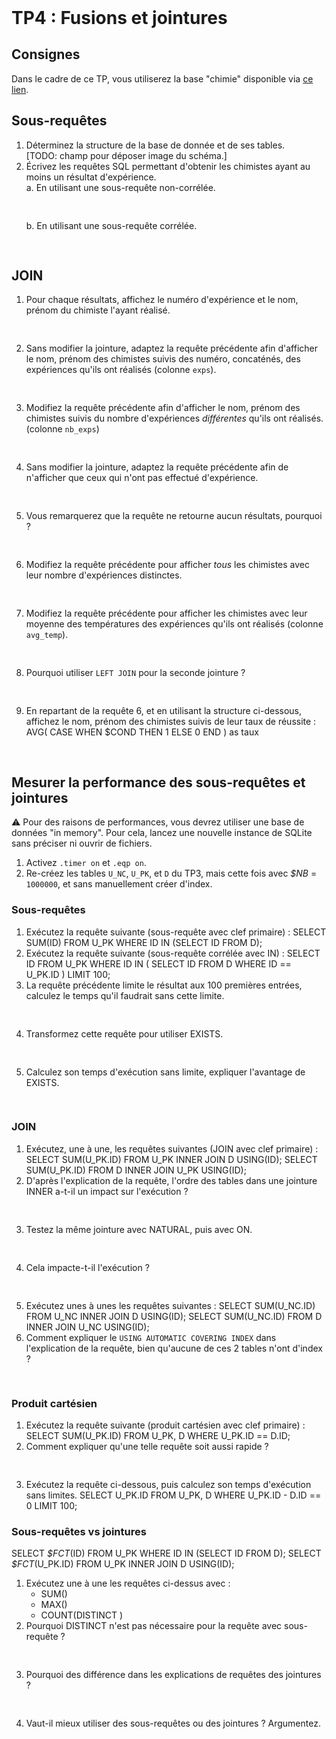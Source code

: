 <!DOCTYPE html>
<html>
    <head>
        <title>TP4 (BDR1)</title>
        <link rel="stylesheet" href="./index.css">
        <script type="module" src="./index.js" defer></script>
    </head>
    <body>
        <header></header>
        <main>

# TP4 : Fusions et jointures

## Consignes

<tp-consignes></tp-consignes>

Dans le cadre de ce TP, vous utiliserez la base "chimie" disponible via [ce lien](../../../../assets/sql/chimie.sqlite).

## Sous-requêtes

1. Déterminez la structure de la base de donnée et de ses tables.<br/>
   [TODO: champ pour déposer image du schéma.]
1. Écrivez les requêtes SQL permettant d'obtenir les chimistes ayant au moins un résultat d'expérience.<br/>
   a. En utilisant une sous-requête non-corrélée.
   <pre lang=sql contenteditable></pre>
   b. En utilisant une sous-requête corrélée.
   <pre lang=sql contenteditable></pre>

## JOIN

1. Pour chaque résultats, affichez le numéro d'expérience et le nom, prénom du chimiste l'ayant réalisé.
   <pre lang=sql contenteditable></pre>
1. Sans modifier la jointure, adaptez la requête précédente afin d'afficher le nom, prénom des chimistes suivis des numéro, concaténés, des expériences qu'ils ont réalisés (colonne `exps`).
   <pre lang=sql contenteditable></pre>
1. Modifiez la requête précédente afin d'afficher le nom, prénom des chimistes suivis du nombre d'expériences *différentes* qu'ils ont réalisés.  (colonne `nb_exps`)
   <pre lang=sql contenteditable></pre>
1. Sans modifier la jointure, adaptez la requête précédente afin de n'afficher que ceux qui n'ont pas effectué d'expérience.
   <pre lang=sql contenteditable></pre>
1. Vous remarquerez que la requête ne retourne aucun résultats, pourquoi ?
   <pre contenteditable></pre>
1. Modifiez la requête précédente pour afficher *tous* les chimistes avec leur nombre d'expériences distinctes.
   <pre contenteditable lang="sql"></pre>
1. Modifiez la requête précédente pour afficher les chimistes avec leur moyenne des températures des expériences qu'ils ont réalisés (colonne `avg_temp`).
   <pre contenteditable lang="sql"></pre>
1. Pourquoi utiliser `LEFT JOIN` pour la seconde jointure ?
   <pre contenteditable></pre>
1. En repartant de la requête 6, et en utilisant la structure ci-dessous, affichez le nom, prénom des chimistes suivis de leur taux de réussite :
   <sql-code class="d4rk block">AVG( CASE WHEN $COND THEN 1 ELSE 0 END ) as taux</sql-code>
   <pre contenteditable lang="sql"></pre>

## Mesurer la performance des sous-requêtes et jointures

⚠ Pour des raisons de performances, vous devrez utiliser une base de données "in memory". Pour cela, lancez une nouvelle instance de SQLite sans préciser ni ouvrir de fichiers.

1. Activez `.timer on` et `.eqp on`.
1. Re-créez les tables `U_NC`, `U_PK`, et `D` du TP3, mais cette fois avec <sql-code class='d4rk'><var>$NB</var></sql-code> = `1000000`, et sans manuellement créer d'index.

### Sous-requêtes

1. Exécutez la requête suivante (sous-requête avec clef primaire) :
   <sql-code>SELECT SUM(ID) FROM U_PK WHERE ID IN (SELECT ID FROM D);</sql-code>
1. Exécutez la requête suivante (sous-requête corrélée avec <sql-code>IN</sql-code>) :
   <sql-code class="block">SELECT ID FROM U_PK
 WHERE ID IN ( SELECT ID FROM D WHERE ID == U_PK.ID )
 LIMIT 100;</sql-code>
1. La requête précédente limite le résultat aux 100 premières entrées, calculez le temps qu'il faudrait sans cette limite.
   <pre contenteditable></pre>
1. Transformez cette requête pour utiliser <sql-code>EXISTS</sql-code>.
   <pre lang="sql" contenteditable></pre>
1.  Calculez son temps d'exécution sans limite, expliquer l'avantage de <sql-code>EXISTS</sql-code>.
    <pre contenteditable></pre>

### JOIN

1. Exécutez, une à une, les requêtes suivantes (JOIN avec clef primaire) :
   <sql-code class="block">SELECT SUM(U_PK.ID) FROM U_PK INNER JOIN D    USING(ID);
   SELECT SUM(U_PK.ID) FROM D    INNER JOIN U_PK USING(ID);</sql-code>
1. D'après l'explication de la requête, l'ordre des tables dans une jointure <sql-code>INNER</sql-code> a-t-il un impact sur l'exécution ?
   <pre contenteditable></pre>
1. Testez la même jointure avec <sql-code>NATURAL</sql-code>, puis avec <sql-code>ON</sql-code>.
   <pre lang="sql" contenteditable></pre>
1. Cela impacte-t-il l'exécution ?
   <pre contenteditable></pre>
1. Exécutez unes à unes les requêtes suivantes :
   <sql-code>SELECT SUM(U_NC.ID) FROM U_NC INNER JOIN D    USING(ID);
SELECT SUM(U_NC.ID) FROM D    INNER JOIN U_NC USING(ID);</sql-code>
1. Comment expliquer le `USING AUTOMATIC COVERING INDEX` dans l'explication de la requête, bien qu'aucune de ces 2 tables n'ont d'index ?
   <pre contenteditable></pre>

### Produit cartésien

1. Exécutez la requête suivante (produit cartésien avec clef primaire) :
   <sql-code>SELECT SUM(U_PK.ID) FROM U_PK, D WHERE U_PK.ID == D.ID;</sql-code>
1. Comment expliquer qu'une telle requête soit aussi rapide ?
   <pre contenteditable></pre>
1. Exécutez la requête ci-dessous, puis calculez son temps d'exécution sans limites.
   <sql-code>SELECT U_PK.ID FROM U_PK, D
                     WHERE U_PK.ID - D.ID == 0 LIMIT 100;
</sql-code>


### Sous-requêtes vs jointures

<sql-code class="block d4rk">
SELECT <var>$FCT</var>(ID) FROM U_PK WHERE ID IN (SELECT ID FROM D);
SELECT <var>$FCT</var>(U_PK.ID) FROM U_PK INNER JOIN D USING(ID);
</sql-code>

1. Exécutez une à une les requêtes ci-dessus avec :
   - <sql-code>SUM()</sql-code>
   - <sql-code>MAX()</sql-code>
   - <sql-code>COUNT(DISTINCT )</sql-code>
1. Pourquoi <sql-code>DISTINCT</sql-code> n'est pas nécessaire pour la requête avec sous-requête ?
   <pre contenteditable></pre>
1. Pourquoi des différence dans les explications de requêtes des jointures ?
   <pre contenteditable></pre>
1. Vaut-il mieux utiliser des sous-requêtes ou des jointures ? Argumentez.
   <pre contenteditable></pre>

</main>
    </body>
</html>